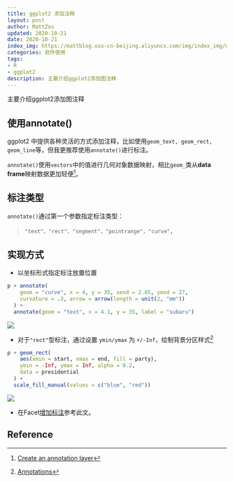 ```yaml
---
title: ggplot2 添加注释
layout: post
author: MattZou
updated: 2020-10-21
date: 2020-10-21
index_img: https://mattblog.oss-cn-beijing.aliyuncs.com/img/index_img/unemp-pres-1.png/bg
categories: 软件使用
tags:
- R
- ggplot2
description: 主要介绍ggplot2添加图注释
---
```


主要介绍ggplot2添加图注释

## 使用annotate()
ggplot2 中提供各种灵活的方式添加注释，比如使用`geom_text, geom_rect, geom_line`等，但我更推荐使用`annotate()`进行标注。

`annotate()`使用`vectors`中的值进行几何对象数据映射，相比`geom_`类从**data frame**映射数据更加轻便[^1]。

## 标注类型
`annotate()`通过第一个参数指定标注类型：
> `"text"，"rect"，"segment"，"pointrange"，"curve"`，

## 实现方式
- 以坐标形式指定标注放置位置
``` r
p + annotate(
    geom = "curve", x = 4, y = 35, xend = 2.65, yend = 27, 
    curvature = .3, arrow = arrow(length = unit(2, "mm"))
  ) +
  annotate(geom = "text", x = 4.1, y = 35, label = "subaru")
```
![](https://mattblog.oss-cn-beijing.aliyuncs.com/img/ggplot2/curve_annotation-1.png/pic)

- 对于`"rect"`型标注，通过设置 `ymin/ymax` 为 `+/-Inf`，绘制背景分区样式[^2]
``` r
p + geom_rect(
    aes(xmin = start, xmax = end, fill = party), 
    ymin = -Inf, ymax = Inf, alpha = 0.2, 
    data = presidential
  ) + 
  scale_fill_manual(values = c("blue", "red"))
```
![](https://mattblog.oss-cn-beijing.aliyuncs.com/img/ggplot2/unemp-pres-1.png/pic)

- 在Facet[增加标注](https://mattzou.com/2019/07/03/ggplot2-Facet/#为不同子图增加标注)参考此文。

## Reference
[^1]: [Create an annotation layer](https://ggplot2.tidyverse.org/reference/annotate.html)
[^2]: [Annotations](https://ggplot2-book.org/annotations.html#annotations)